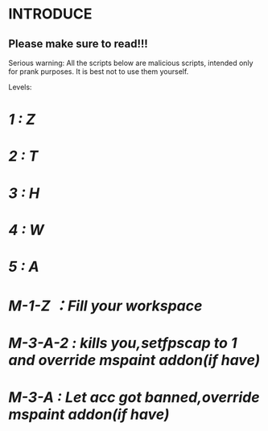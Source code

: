 # **INTRODUCE**

## **Please make sure to read!!!**
Serious warning: All the scripts below are malicious scripts, intended only for prank purposes. It is best not to use them yourself.

Levels:

# *1 : Z*
# *2 : T*
# *3 : H*
# *4 : W*
# *5 : A*

# *M-1-Z ：Fill your workspace*
# *M-3-A-2 : kills you,setfpscap to 1 and override mspaint addon(if have)*
# *M-3-A : Let acc got banned,override mspaint addon(if have)*
